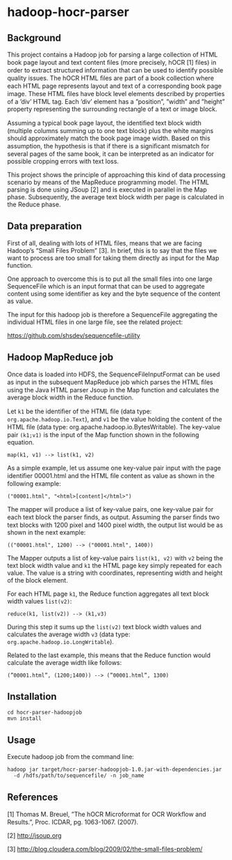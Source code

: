 hadoop-hocr-parser
==================

Background
----------

This project contains a Hadoop job for parsing a large collection of HTML book 
page layout and text content ﬁles (more precisely, hOCR [1] ﬁles) in order to 
extract structured information that can be used to identify possible quality 
issues. The hOCR HTML ﬁles are part of a book collection where each HTML page 
represents layout and text of a corresponding book page image. These HTML
ﬁles have block level elements described by properties of a ’div’ HTML tag. 
Each ’div’ element has a ”position”, ”width” and ”height” property representing 
the surrounding rectangle of a text or image block.

Assuming a typical book page layout, the identiﬁed text block width (multiple 
columns summing up to one text block) plus the white margins should approximately 
match the book page image width. Based on this assumption, the hypothesis 
is that if there is a signiﬁcant mismatch for several pages of the same book, 
it can be interpreted as an indicator for possible cropping errors with text loss.

This project shows the principle of approaching this kind of data processing 
scenario by means of the MapReduce programming model. The HTML parsing is done
using JSoup [2] and is executed in parallel in the Map phase. Subsequently, the 
average text block width per page is calculated in the Reduce phase.

Data preparation
----------------

First of all, dealing with lots of HTML files, means that we are facing 
Hadoop’s “Small Files Problem” [3]. In brief, this is to say that the files we 
want to process are too small for taking them directly as input for the Map 
function. 

One approach to overcome this is to put all the small files into one large 
SequenceFile which is an input format that can be used to aggregate content 
using some identifier as key and the byte sequence of the content as value. 

The input for this hadoop job is therefore a SequenceFile aggregating the
individual HTML files in one large file, see the related project:

https://github.com/shsdev/sequencefile-utility

Hadoop MapReduce job
--------------------

Once data is loaded into HDFS, the SequenceFileInputFormat can be used as input 
in the subsequent MapReduce job which parses the HTML ﬁles using the Java HTML 
parser Jsoup in the Map function and calculates the average block width in the 
Reduce function.

Let `k1` be the identiﬁer of the HTML ﬁle (data type: `org.apache.hadoop.io.Text`), 
and `v1` be the value holding the content of the HTML ﬁle (data type: 
org.apache.hadoop.io.BytesWritable). The key-value pair `(k1;v1)` is the input of 
the Map function shown in the following equation.

    map(k1, v1) --> list(k1, v2)

As a simple example, let us assume one key-value pair input with the page 
identiﬁer 00001.html and the HTML ﬁle content as value as shown in the following 
example:

    ("00001.html", "<html>[content]</html>")

The mapper will produce a list of key-value pairs, one key-value pair for each 
text block the parser ﬁnds, as output. Assuming the parser ﬁnds two text blocks 
with 1200 pixel and 1400 pixel width, the output list would be as shown in the
next example:

    (("00001.html", 1200) --> ("00001.html", 1400)) 

The Mapper outputs a list of key-value pairs `list(k1, v2)` with `v2` being the text 
block width value and `k1` the HTML page key simply repeated for each value. The 
value is a string with coordinates, representing width and height of the block 
element.

For each HTML page `k1`, the Reduce function aggregates all text block width values 
`list(v2)`:

    reduce(k1, list(v2)) --> (k1,v3)

During this step it sums up the `list(v2)` text block width values and calculates 
the average width `v3` (data type: `org.apache.hadoop.io.LongWritable`).

Related to the last example, this means that the Reduce function would calculate the 
average width like follows:

    (”00001.html”, (1200;1400)) --> (”00001.html”, 1300) 

Installation
------------

    cd hocr-parser-hadoopjob
    mvn install

Usage
-----

Execute hadoop job from the command line:

    hadoop jar target/hocr-parser-hadoopjob-1.0.jar-with-dependencies.jar 
      -d /hdfs/path/to/sequencefile/ -n job_name

References
----------

[1] Thomas M. Breuel, ”The hOCR Microformat for OCR Workﬂow and Results.”, 
    Proc. ICDAR, pg. 1063-1067. (2007).

[2] http://jsoup.org

[3] http://blog.cloudera.com/blog/2009/02/the-small-files-problem/
